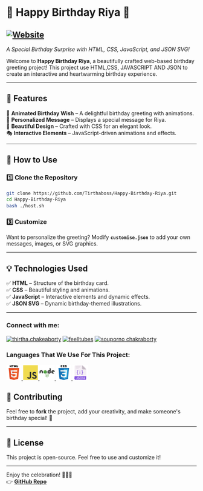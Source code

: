 # 🎉 Happy Birthday Riya 🎉  
[![Website](https://img.shields.io/badge/Website-Live-blue)](https://tirthaboss.github.io/Happy-Birthday-Riya/)
---
*A Special Birthday Surprise with HTML, CSS, JavaScript, and JSON SVG!*  

Welcome to **Happy Birthday Riya**, a beautifully crafted web-based birthday greeting project! This project use HTML,CSS, JAVASCRIPT AND JSON to create an interactive and heartwarming birthday experience.  

---

## 🚀 Features  
🎈 **Animated Birthday Wish** – A delightful birthday greeting with animations.  
💌 **Personalized Message** – Displays a special message for Riya.  
🎨 **Beautiful Design** – Crafted with CSS for an elegant look.  
🎭 **Interactive Elements** – JavaScript-driven animations and effects.  

---

## 🎯 How to Use  

### 1️⃣ Clone the Repository  
```sh
git clone https://github.com/Tirthaboss/Happy-Birthday-Riya.git
cd Happy-Birthday-Riya
bash ./host.sh
```

  

### 3️⃣ Customize  
Want to personalize the greeting? Modify **`customise.json`** to add your own messages, images, or SVG graphics.  

---

## 💡 Technologies Used  
✅ **HTML** – Structure of the birthday card.  
✅ **CSS** – Beautiful styling and animations.  
✅ **JavaScript** – Interactive elements and dynamic effects.  
✅ **JSON SVG** – Dynamic birthday-themed illustrations.  

---
<h3 align="left">Connect with me:</h3>
<p align="left">
<a href="https://fb.com/thirtha.chakeaborty" target="blank"><img align="center" src="https://raw.githubusercontent.com/rahuldkjain/github-profile-readme-generator/master/src/images/icons/Social/facebook.svg" alt="thirtha.chakeaborty" height="30" width="40" /></a>
<a href="https://instagram.com/feelltubes" target="blank"><img align="center" src="https://raw.githubusercontent.com/rahuldkjain/github-profile-readme-generator/master/src/images/icons/Social/instagram.svg" alt="feelltubes" height="30" width="40" /></a>
<a href="https://www.youtube.com/c/souporno chakraborty" target="blank"><img align="center" src="https://raw.githubusercontent.com/rahuldkjain/github-profile-readme-generator/master/src/images/icons/Social/youtube.svg" alt="souporno chakraborty" height="30" width="40" /></a>
</p>



<h3 align="left">Languages That We Use For This Project:</h3>
<p align="left"> <a href="https://www.w3.org/html/" target="_blank" rel="noreferrer"> <img src="https://raw.githubusercontent.com/devicons/devicon/master/icons/html5/html5-original-wordmark.svg" alt="html5" width="40" height="40"/> </a> <a href="https://developer.mozilla.org/en-US/docs/Web/JavaScript" target="_blank" rel="noreferrer"> <img src="https://raw.githubusercontent.com/devicons/devicon/master/icons/javascript/javascript-original.svg" alt="javascript" width="40" height="40"/> </a> <a href="https://nodejs.org" target="_blank" rel="noreferrer"> <img src="https://raw.githubusercontent.com/devicons/devicon/master/icons/nodejs/nodejs-original-wordmark.svg" alt="nodejs" width="40" height="40"/> </a> <a href="https://www.w3.org/css/" target="_blank" rel="noreferrer"> <img src="https://raw.githubusercontent.com/devicons/devicon/master/icons/css3/css3-original-wordmark.svg" alt="css3" width="40" height="40"/> </a><a href="https://www.w3.org/json/" target="_blank" rel="noreferrer"> <img src="https://github.com/Tirthaboss/Happy-Birthday-Riya/blob/9dd0b250bc03aefe08a9c1644b083ff3cc23c3b9/img/json.svg" alt="json" width="40" height="40"/> </a> </p>



## 🎊 Contributing  
Feel free to **fork** the project, add your creativity, and make someone's birthday special! 🎂  

---

## 📜 License  
This project is open-source. Feel free to use and customize it!  

---

Enjoy the celebration! 🥳🎁🎂  
👉 **[GitHub Repo](https://github.com/Tirthaboss/Happy-Birthday-Riya.git)**
